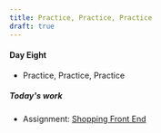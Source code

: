 ```yaml
---
title: Practice, Practice, Practice
draft: true
---
```


#### Day Eight

- Practice, Practice, Practice

##### Today's work

- Assignment: [Shopping Front End](../react-ii/react-ii/assignments/store-front)


